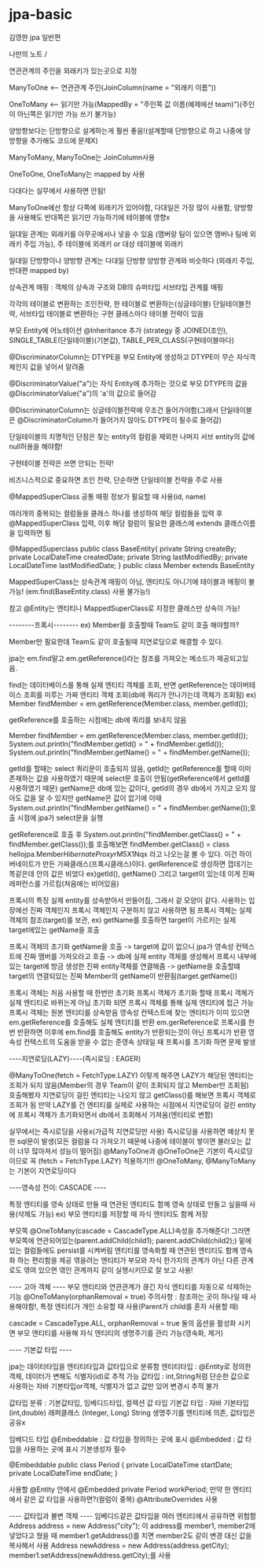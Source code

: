 # jpa-basic
김영한 jpa 일반편

나만의 노트 /


연관관계의 주인을 외래키가 있는곳으로 지정

ManyToOne <-- 연관관계 주인(JoinColumn(name = "외래키 이름"))

OneToMany <-- 읽기만 가능(MappedBy = "주인쪽 값 이름(예제에선 team)")(주인이 아닌쪽은 읽기만 가능 쓰기 불가능)

양방향보다는 단방향으로 설계하는게 훨씬 좋음!(설계할때 단방향으로 하고 나중에 양방향을 추가해도 코드에 문제X)

ManyToMany, ManyToOne는 JoinColumn사용

OneToOne, OneToMany는 mapped by 사용

다대다는 실무에서 사용하면 안됨! 

ManyToOne에선 항상 다쪽에 외래키가 있어야함, 다대일은 가장 많이 사용함, 양방향을 사용해도 반대쪽은 읽기만 가능하기에 테이블에 영향x

일대일 관계는 외래키를 아무곳에서나 넣을 수 있음 (맴버랑 팀이 있으면 맴버나 팀에 외래키 주입 가능), 주 테이블에 외래키 or 대상 테이블에 외래키

일대일 단방향이나 양방향 관계는 다대일 단방향 양방향 관계와 비슷하다 (외래키 주입, 반대편 mapped by)

상속관계 매핑 : 객체의 상속과 구조와 DB의 슈퍼타입 서브타입 관계를 매핑

각각의 테이블로 변환하는 조인전략, 한 테이블로 변환하는(싱글테이블) 단일테이블전략, 서브타입 테이블로 변환하는 구현 클래스마다 테이블 전략이 있음

부모 Entity에 어노테이션 @Inheritance 추가 (strategy 중 JOINED(조인), SINGLE_TABLE(단일테이블)(기본값), TABLE_PER_CLASS(구현테이블마다)

@DiscriminatorColumn는 DTYPE을 부모 Entity에 생성하고 DTYPE이 무슨 자식객체인지 값을 넣어서 알려줌

@DiscriminatorValue("a")는 자식 Entity에 추가하는 것으로 부모 DTYPE의 값을 @DiscriminatorValue("a")의 'a'의 값으로 들어감

@DiscriminatorColumn는 싱글테이블전략에 무조건 들어가야함(그래서 단일테이블은 @DiscriminatorColumn가 들어가지 않아도 DTYPE이 필수로 들어감)

단일테이블의 치명적인 단점은 찾는 entity의 컬럼을 제외한 나머지 서브 entity의 값에 null허용을 해야함!

구현테이블 전략은 쓰면 안되는 전략!

비즈니스적으로 중요하면 조인 전략, 단순하면 단일테이블 전략을 주로 사용

@MappedSuperClass 공통 매핑 정보가 필요할 때 사용(id, name)

여러개의 중복되는 컬럼들을 클래스 하나를 생성하여 해당 컬럼들을 입력 후 @MappedSuperClass 입력, 이후 해당 컬럼이 필요한 클래스에 extends 클래스이름 을 입력하면 됨

@MappedSuperclass
public class BaseEntity{
    private String createBy;
    private LocalDateTime createdDate;
    private String lastModifiedBy;
    private LocalDateTime lastModifiedDate;
    }
public class Member extends BaseEntity

MappedSuperClass는 상속관계 매핑이 아님, 엔티티도 아니기에 테이블과 메핑이 불가능! (em.find(BaseEntity.class) 사용 불가능!)

참고 @Entity는 엔티티나 MappedSuperClass로 지정한 클래스만 상속이 가능!

--------프록시--------
ex) Member를 호출할때 Team도 같이 호출 해야할까?

Member만 필요한데 Team도 같이 호출될때 지연로딩으로 해결할 수 있다.

jpa는 em.find말고 em.getReference()라는 참조를 가져오는 메소드가 제공되고있음.

find는 데이터베이스를 통해 실제 엔티티 객체를 조회, 반면 getReference는 데이버테이스 조회를 미루는 가짜 엔티티 객체 조회(db에 쿼리가 안나가는데 객체가 조회됨)
ex) Member findMember = em.getReference(Member.class, member.getId());

getReference를 호출하는 시점에는 db에 쿼리를 보내지 않음

Member findMember = em.getReference(Member.class, member.getId());
System.out.println("findMember.getId() = " + findMember.getId());
System.out.println("findMember.getName() = " + findMember.getName());

getId를 할때는 select 쿼리문이 호출되지 않음, getId는 getReference를 할때 이미 존재하는 값을 사용하였기 때문에 select문 호출이 안됨(getReference에서 getId를 사용하였기 때문)
getName은 db에 있는 값이다, getId의 경우 db에서 가지고 오지 않아도 값을 알 수 있지만 getName은 값이 없기에 이때 System.out.println("findMember.getName() = " + findMember.getName());호출 시점에 jpa가 select문을 실행

getReference로 호출 후 System.out.println("findMember.getClass() = " + findMember.getClass());를 호출해보면 
findMember.getClass() = class hellojpa.Member$HibernateProxy$rM5X1Nqx 라고 나오는걸 볼 수 있다. 이건 하이버네이트가 만든 가짜클래스(프록시클래스)이다.
getReference로 생성하면 껍데기는 똑같은데 안의 값은 비었다 ex)getId(), getName() 그리고 target이 있는데 이게 진짜 레퍼런스를 가르킴(처음에는 비어있음)

프록시의 특징
실제 entity를 상속받아서 만들어짐, 그래서 겉 모양이 같다. 사용하는 입장에선 진짜 객체인지 프록시 객체인지 구분하지 않고 사용하면 됨
프록시 객체는 실제 객체의 참조(target)를 보관, ex) getName를 호출하면 target이 가르키는 실제 target에있는 getName을 호출

프록시 객체의 초기화
getName을 호출 -> target에 값이 없으니 jpa가 영속성 컨텍스트에 진짜 맴버를 가져오라고 호출 -> db에 실제 entity 객체를 생성해서 프록시 내부에 있는 target에 방금 생성한 진짜 entity객체를 연결해줌 -> getName을 호출할떄 target의 연결되있는 진짜 Member의 getName이 반환됨(target.getName())

프록시 객체는 처음 사용할 때 한번만 초기화
프록시 객체가 초기화 할때 프록시 객체가 실제 엔티티로 바뀌는게 아님 초기화 되면 프록시 객체를 통해 실제 엔티티에 접근 가능
프록시 객체는 원본 엔티티를 상속받음
영속성 컨텍스트에 찾는 엔티티가 이미 있으면 em.getReference를 호출해도 실제 엔티티를 반환
em.gerReference로 프록시를 한번 반환하면 이후에 em.find를 호출해도 entity가 반환되는것이 아닌 프록시가 반환
영속성 컨텍스트의 도움을 받을 수 없는 준영속 상태일 때 프록시를 초기화 하면 문제 발생 

----지연로딩(LAZY)----(즉시로딩 : EAGER)

@ManyToOne(fetch = FetchType.LAZY) 이렇게 해주면 LAZY가 해당된 엔티티는 조회가 되지 않음(Member의 경우 Team이 같이 조회되지 않고 Member만 조회됨)
호출해봤자 지연로딩이 걸린 엔티티는 나오지 않고 getClass()를 해보면 프록시 객체로 조회가 됨
만약 LAZY를 건 엔티티를 실제로 사용하는 시점에서 지연로딩이 걸린 entity에 프록시 객체가 초기화되면서 db에서 조회해서 가져옴(엔티티로 변함)

실무에서는 즉시로딩을 사용x(가급적 지연로딩만 사용)
즉시로딩을 사용하면 예상치 못한 sql문이 발생(모든 컬럼을 다 가져오기 때문에 나중에 테이블이 쌓이면 불러오는 값이 너무 많아져서 성능이 떨어짐)
@ManyToOne과 @OneToOne은 기본이 즉시로딩이므로 꼭 (fetch = FetchType.LAZY) 적용하기!!!
@OneToMany, @ManyToMany는 기본이 지연로딩이다

----영속성 전이: CASCADE ----

특정 엔티티를 영속 상태로 만들 때 연관된 엔티티도 함께 영속 상태로 만들고 싶을때 사용(삭제도 가능)
ex) 부모 엔티티를 저장할 때 자식 엔티티도 함께 저장

부모쪽 @OneToMany(cascade = CascadeType.ALL)속성을 추가해준다!
그러면 부모쪽에 연관되어있는(parent.addChild(child1); parent.addChild(child2);) 밑에있는 컬럼들에도 persist를 시켜버림
엔티티를 영속화할 때 연관된 엔티티도 함께 영속화 하는 편리함을 제공
엮을려는 엔티티가 부모와 자식 한가지의 관계가 아닌 다른 관계로도 엮여 있으면 엮인 관계까지 같이 실행시키므로 잘 보고 사용!

---- 고아 객체 ----
부모 엔티티와 연관관계가 끊긴 자식 엔티티를 자동으로 삭제하는 기능 @OneToMany(orphanRemoval = true)
주의사항 : 참조하는 곳이 하나일 때 사용해야함!, 특정 엔티티가 개인 소유할 때 사용(Parent가 child를 혼자 사용할 때)

cascade = CascadeType.ALL, orphanRemoval = true 둘의 옵션을 활성화 시키면 부모 엔티티를 사용해 자식 엔티티의 생명주기를 관리 가능(영속화, 제거)

---- 기본값 타입 ----

jpa는 데이터타입을 엔티티타입과 값타입으로 분류함
엔티티타입 : @Entity로 정의한 객체, 데이터가 변해도 식별자(id)로 추적 가능
값타입 : int,String처럼 단순한 값으로 사용하는 자바 기본타입or객체, 식별자가 없고 값만 있어 변경시 추적 불가

값타입 분류 : 기본값타입, 임베디드타입, 컬렉션 값 타입
기본값 타입 : 자바 기본타입(int,double) 래퍼클래스 (Integer, Long) String
    생명주기를 엔티티에 의존, 값타입은 공유x

임베디드 타입
@Embeddable : 값 타입을 정의하는 곳에 표시
@Embedded : 값 타입을 사용하는 곳에 표시
기본생성자 필수

@Embeddable
public class Period {
    private LocalDateTime startDate;
    private LocalDateTime endDate;
}

사용할 @Entity 안에서
@Embedded
    private Period workPeriod;
 만약 한 엔티티에서 같은 값 타입을 사용하면?(컬럼이 중복)
 @AttributeOverrides 사용
    
---- 값타입과 불변 객체 ----
임베디드같은 값타입을 여러 엔티티에서 공유하면 위험함
Address address = new Address("city");
이 address를 member1, member2에 넣었다고 쳤을 때 member1.getAddress()를 치면 member2도 같이 변경
대신 값을 복사해서 사용 Address newAddress = new Address(address.getCity);
member1.setAddress(newAddress.getCity);를 사용
